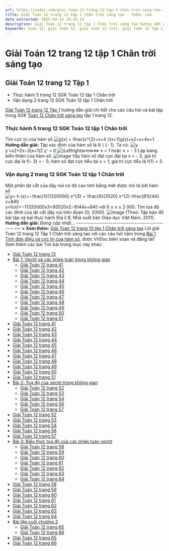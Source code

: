 ```yaml
---
url: https://vndoc.com/giai-toan-12-trang-12-tap-1-chan-troi-sang-tao-321163
title: Giải Toán 12 trang 12 tập 1 Chân trời sáng tạo - VnDoc.com
date_extracted: 2025-04-14 20:35:19
description: Giải Toán 12 trang 12 tập 1 Chân trời sáng tạo hướng dẫn giải chi tiết các câu hỏi và bài tập trong SGK Toán 12 Chân trời sáng tạo tập 1.
keywords: toán 12, giải toán 12, giải toán 12 ctst, giải toán 12 tập 1, giải toán 12 Chân trời sáng tạo, toán 12 Chân trời sáng tạo tập 1, toán 12 Chân trời sáng tạo, Toán 12 Chân trời sáng tạo Bài 1, giải Toán 12 Chân trời sáng tạo Bài 1, Toán 12 Chân trời sáng tạo bài 1 Tính đơn điệu và cực trị của hàm số, giải toán 12 trang 7, giải toán 12 trang 9, giải toán 12 trang 10, giải toán 12 trang 11, giải toán 12 trang 12, giải toán 12 trang 13, giải toán 12 trang 12 chân trời sáng tạo, giải trang 12 toán 12 chân trời
---
```


# Giải Toán 12 trang 12 tập 1 Chân trời sáng tạo
## **Giải Toán 12 trang 12 Tập 1**
  * Thực hành 5 trang 12 SGK Toán 12 tập 1 Chân trời
  * Vận dụng 2 trang 12 SGK Toán 12 tập 1 Chân trời

[Giải Toán 12 trang 12 Tập 1](<https://vndoc.com/giai-toan-12-trang-12-tap-1-chan-troi-sang-tao-321163>) hướng dẫn giải chi tiết cho các câu hỏi và bài tập trong SGK [Toán 12 Chân trời sáng tạo](<https://vndoc.com/toan-12-chan-troi-sang-tao>) tập 1 trang 12.
### Thực hành 5 trang 12 SGK Toán 12 tập 1 Chân trời
Tìm cực trị của hàm số ![g\(x\) = \\frac{x^{2}+x+4 }{x+1}](https://i.vdoc.vn/data/image/blank.png)g\(x\)=x2+x+4x+1.
**Hướng dẫn giải:**
Tập xác định của hàm số là ℝ \ \{- 1\}.
Ta có: ![y](https://i.vdoc.vn/data/image/blank.png)y′=x2+2x−3\(x+1\)2
y' = 0 ![\\Leftrightarrow](https://i.vdoc.vn/data/image/blank.png)⇔ x = 1 hoặc x = - 3
Lập bảng biến thiên của hàm số:
![image](https://i.vdoc.vn/data/image/2024/05/31/638520503550058233.png)
Vậy hàm số đạt cực đại tại x = - 3, giá trị cực đại là f\(- 3\) = - 5; hàm số đạt cực tiểu tại x = 1, giá trị cực tiểu là f\(1\) = 3.
### Vận dụng 2 trang 12 SGK Toán 12 tập 1 Chân trời
Một phần lát cắt của dãy núi có độ cao tính bằng mét được mô tả bởi hàm số
![y= h \(x\)=−\\frac{1}{1320000} x^{3} + \\frac{9}{3520} x^{2}-\\frac{81}{44} x+840](https://i.vdoc.vn/data/image/blank.png)y=h\(x\)=−11320000x3+93520x2−8144x+840 với 0 ≤ x ≤ 2 000.
Tìm tọa độ các đỉnh của lát cắt dãy núi trên đọan \[0; 2000\].
![image](https://i.vdoc.vn/data/image/2024/05/31/638520518449903956.png)
\(Theo: Tập bản đồ bài tập và bài thực hành Địa lí 8, Nhà xuất bản Giáo dục Việt Nam, 2011\).
**Hướng dẫn giải:**
_Đang cập nhật..._
\-----------------------------------------------
**\--- > Xem thêm:** [Giải Toán 12 trang 13 tập 1 Chân trời sáng tạo](<https://vndoc.com/giai-toan-12-trang-13-tap-1-chan-troi-sang-tao-321165>)
Lời giải Toán 12 trang 12 Tập 1 Chân trời sáng tạo với các câu hỏi nằm trong [Bài 1 Tính đơn điệu và cực trị của hàm số](<https://vndoc.com/toan-12-chan-troi-sang-tao-bai-1-tinh-don-dieu-va-cuc-tri-cua-ham-so-319989>), được VnDoc biên soạn và đăng tải\!
Xem thêm các bài Tìm bài trong mục này khác:
  * [Giải Toán 12 trang 13](</giai-toan-12-trang-13-tap-1-chan-troi-sang-tao-321165>)
  * [Bài 1: Vectơ và các phép toán trong không gian](</toan-12-chan-troi-sang-tao-bai-1-vecto-va-cac-phep-toan-trong-khong-gian-320412>)
    * [Giải Toán 12 trang 41](</giai-toan-12-trang-41-tap-1-chan-troi-sang-tao-325770>)
    * [Giải Toán 12 trang 42](</giai-toan-12-trang-42-tap-1-chan-troi-sang-tao-325771>)
    * [Giải Toán 12 trang 43](</giai-toan-12-trang-43-tap-1-chan-troi-sang-tao-325772>)
    * [Giải Toán 12 trang 44](</giai-toan-12-trang-44-tap-1-chan-troi-sang-tao-325773>)
    * [Giải Toán 12 trang 45](</giai-toan-12-trang-45-tap-1-chan-troi-sang-tao-325774>)
    * [Giải Toán 12 trang 46](</giai-toan-12-trang-46-tap-1-chan-troi-sang-tao-325775>)
    * [Giải Toán 12 trang 47](</giai-toan-12-trang-47-tap-1-chan-troi-sang-tao-325781>)
    * [Giải Toán 12 trang 48](</giai-toan-12-trang-48-tap-1-chan-troi-sang-tao-325787>)
    * [Giải Toán 12 trang 49](</giai-toan-12-trang-49-tap-1-chan-troi-sang-tao-325789>)
    * [Giải Toán 12 trang 50](</giai-toan-12-trang-50-tap-1-chan-troi-sang-tao-325796>)
    * [Giải Toán 12 trang 51](</giai-toan-12-trang-51-tap-1-chan-troi-sang-tao-325803>)
  * [Giải Toán 12 trang 41](</giai-toan-12-trang-41-tap-1-chan-troi-sang-tao-325770>)
  * [Giải Toán 12 trang 42](</giai-toan-12-trang-42-tap-1-chan-troi-sang-tao-325771>)
  * [Giải Toán 12 trang 43](</giai-toan-12-trang-43-tap-1-chan-troi-sang-tao-325772>)
  * [Giải Toán 12 trang 44](</giai-toan-12-trang-44-tap-1-chan-troi-sang-tao-325773>)
  * [Giải Toán 12 trang 45](</giai-toan-12-trang-45-tap-1-chan-troi-sang-tao-325774>)
  * [Giải Toán 12 trang 46](</giai-toan-12-trang-46-tap-1-chan-troi-sang-tao-325775>)
  * [Giải Toán 12 trang 47](</giai-toan-12-trang-47-tap-1-chan-troi-sang-tao-325781>)
  * [Giải Toán 12 trang 48](</giai-toan-12-trang-48-tap-1-chan-troi-sang-tao-325787>)
  * [Giải Toán 12 trang 49](</giai-toan-12-trang-49-tap-1-chan-troi-sang-tao-325789>)
  * [Giải Toán 12 trang 50](</giai-toan-12-trang-50-tap-1-chan-troi-sang-tao-325796>)
  * [Giải Toán 12 trang 51](</giai-toan-12-trang-51-tap-1-chan-troi-sang-tao-325803>)
  * [Bài 2: Toạ độ của vectơ trong không gian](</toan-12-chan-troi-sang-tao-bai-2-toa-do-cua-vecto-trong-khong-gian-320413>)
    * [Giải Toán 12 trang 52](</giai-toan-12-trang-52-tap-1-chan-troi-sang-tao-325807>)
    * [Giải Toán 12 trang 53](</giai-toan-12-trang-53-tap-1-chan-troi-sang-tao-325830>)
    * [Giải Toán 12 trang 54](</giai-toan-12-trang-54-tap-1-chan-troi-sang-tao-325839>)
    * [Giải Toán 12 trang 56](</giai-toan-12-trang-56-tap-1-chan-troi-sang-tao-325849>)
    * [Giải Toán 12 trang 57](</giai-toan-12-trang-57-tap-1-chan-troi-sang-tao-326014>)
  * [Giải Toán 12 trang 52](</giai-toan-12-trang-52-tap-1-chan-troi-sang-tao-325807>)
  * [Giải Toán 12 trang 53](</giai-toan-12-trang-53-tap-1-chan-troi-sang-tao-325830>)
  * [Giải Toán 12 trang 54](</giai-toan-12-trang-54-tap-1-chan-troi-sang-tao-325839>)
  * [Giải Toán 12 trang 56](</giai-toan-12-trang-56-tap-1-chan-troi-sang-tao-325849>)
  * [Giải Toán 12 trang 57](</giai-toan-12-trang-57-tap-1-chan-troi-sang-tao-326014>)
  * [Bài 3: Biểu thức toạ độ của các phép toán vectơ](</toan-12-chan-troi-sang-tao-bai-3-bieu-thuc-toa-do-cua-cac-phep-toan-vecto-320414>)
    * [Giải Toán 12 trang 58](</giai-toan-12-trang-58-tap-1-chan-troi-sang-tao-326017>)
    * [Giải Toán 12 trang 59](</giai-toan-12-trang-59-tap-1-chan-troi-sang-tao-326023>)
    * [Giải Toán 12 trang 60](</giai-toan-12-trang-60-tap-1-chan-troi-sang-tao-327994>)
    * [Giải Toán 12 trang 61](</giai-toan-12-trang-61-tap-1-chan-troi-sang-tao-328122>)
    * [Giải Toán 12 trang 62](</giai-toan-12-trang-62-tap-1-chan-troi-sang-tao-328124>)
    * [Giải Toán 12 trang 63](</giai-toan-12-trang-63-tap-1-chan-troi-sang-tao-328131>)
    * [Giải Toán 12 trang 64](</giai-toan-12-trang-64-tap-1-chan-troi-sang-tao-328135>)
  * [Giải Toán 12 trang 58](</giai-toan-12-trang-58-tap-1-chan-troi-sang-tao-326017>)
  * [Giải Toán 12 trang 59](</giai-toan-12-trang-59-tap-1-chan-troi-sang-tao-326023>)
  * [Giải Toán 12 trang 60](</giai-toan-12-trang-60-tap-1-chan-troi-sang-tao-327994>)
  * [Giải Toán 12 trang 61](</giai-toan-12-trang-61-tap-1-chan-troi-sang-tao-328122>)
  * [Giải Toán 12 trang 62](</giai-toan-12-trang-62-tap-1-chan-troi-sang-tao-328124>)
  * [Giải Toán 12 trang 63](</giai-toan-12-trang-63-tap-1-chan-troi-sang-tao-328131>)
  * [Giải Toán 12 trang 64](</giai-toan-12-trang-64-tap-1-chan-troi-sang-tao-328135>)
  * [Bài tập cuối chương 2](</toan-12-chan-troi-sang-tao-bai-tap-cuoi-chuong-2-320492>)
    * [Giải Toán 12 trang 65](</giai-toan-12-trang-65-tap-1-chan-troi-sang-tao-328137>)
    * [Giải Toán 12 trang 66](</giai-toan-12-trang-66-tap-1-chan-troi-sang-tao-328141>)
  * [Giải Toán 12 trang 65](</giai-toan-12-trang-65-tap-1-chan-troi-sang-tao-328137>)
  * [Giải Toán 12 trang 66](</giai-toan-12-trang-66-tap-1-chan-troi-sang-tao-328141>)

